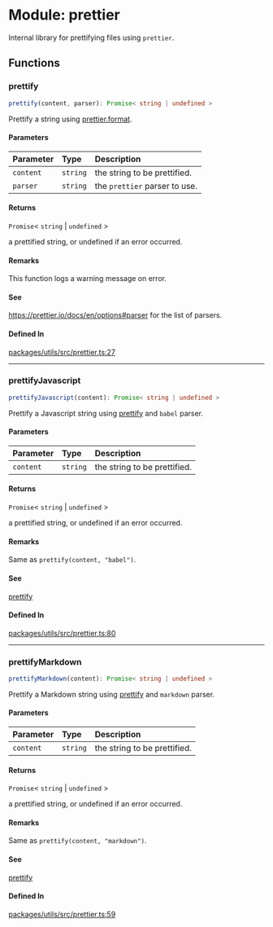 # Module: prettier

Internal library for prettifying files using `prettier`.

## Functions

### prettify

```ts
prettify(content, parser): Promise< string | undefined >
```

Prettify a string using [prettier.format](https://prettier.io/docs/en/api#prettierformatsource-options).

#### Parameters

| Parameter | Type | Description |
| :------ | :------ | :------ |
| `content` | `string` | the string to be prettified. |
| `parser` | `string` | the `prettier` parser to use. |

#### Returns

`Promise`\< `string` \| `undefined` \>

a prettified string, or undefined if an error occurred.

#### Remarks

This function logs a warning message on error.

#### See

https://prettier.io/docs/en/options#parser for the list of parsers.

#### Defined In

[packages/utils/src/prettier.ts:27](https://github.com/graphql-markdown/graphql-markdown/blob/466abea6/packages/utils/src/prettier.ts#L27)

***

### prettifyJavascript

```ts
prettifyJavascript(content): Promise< string | undefined >
```

Prettify a Javascript string using [prettify](prettier.md#prettify) and `babel` parser.

#### Parameters

| Parameter | Type | Description |
| :------ | :------ | :------ |
| `content` | `string` | the string to be prettified. |

#### Returns

`Promise`\< `string` \| `undefined` \>

a prettified string, or undefined if an error occurred.

#### Remarks

Same as `prettify(content, "babel")`.

#### See

[prettify](prettier.md#prettify)

#### Defined In

[packages/utils/src/prettier.ts:80](https://github.com/graphql-markdown/graphql-markdown/blob/466abea6/packages/utils/src/prettier.ts#L80)

***

### prettifyMarkdown

```ts
prettifyMarkdown(content): Promise< string | undefined >
```

Prettify a Markdown string using [prettify](prettier.md#prettify) and `markdown` parser.

#### Parameters

| Parameter | Type | Description |
| :------ | :------ | :------ |
| `content` | `string` | the string to be prettified. |

#### Returns

`Promise`\< `string` \| `undefined` \>

a prettified string, or undefined if an error occurred.

#### Remarks

Same as `prettify(content, "markdown")`.

#### See

[prettify](prettier.md#prettify)

#### Defined In

[packages/utils/src/prettier.ts:59](https://github.com/graphql-markdown/graphql-markdown/blob/466abea6/packages/utils/src/prettier.ts#L59)
